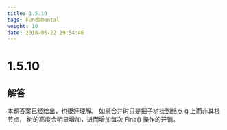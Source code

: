 ```yaml
---
title: 1.5.10
tags: Fundamental
weight: 10
date: 2018-06-22 19:54:46
---
```


# 1.5.10


## 解答

本题答案已经给出，也很好理解。
如果合并时只是把子树挂到结点 q 上而非其根节点，
树的高度会明显增加，进而增加每次 Find() 操作的开销。
